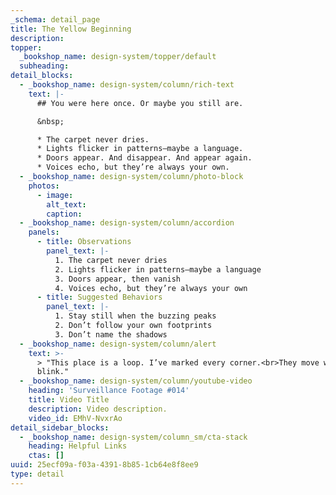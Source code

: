 ```yaml
---
_schema: detail_page
title: The Yellow Beginning
description:
topper:
  _bookshop_name: design-system/topper/default
  subheading:
detail_blocks:
  - _bookshop_name: design-system/column/rich-text
    text: |-
      ## You were here once. Or maybe you still are.

      &nbsp;

      * The carpet never dries.
      * Lights flicker in patterns—maybe a language.
      * Doors appear. And disappear. And appear again.
      * Voices echo, but they’re always your own.
  - _bookshop_name: design-system/column/photo-block
    photos:
      - image:
        alt_text:
        caption:
  - _bookshop_name: design-system/column/accordion
    panels:
      - title: Observations
        panel_text: |-
          1. The carpet never dries
          2. Lights flicker in patterns—maybe a language
          3. Doors appear, then vanish
          4. Voices echo, but they’re always your own
      - title: Suggested Behaviors
        panel_text: |-
          1. Stay still when the buzzing peaks
          2. Don’t follow your own footprints
          3. Don’t name the shadows
  - _bookshop_name: design-system/column/alert
    text: >-
      > "This place is a loop. I’ve marked every corner.<br>They move when I
      blink."
  - _bookshop_name: design-system/column/youtube-video
    heading: 'Surveillance Footage #014'
    title: Video Title
    description: Video description.
    video_id: EMhV-NvxrAo
detail_sidebar_blocks:
  - _bookshop_name: design-system/column_sm/cta-stack
    heading: Helpful Links
    ctas: []
uuid: 25ecf09a-f03a-4391-8b85-1cb64e8f8ee9
type: detail
---
```

